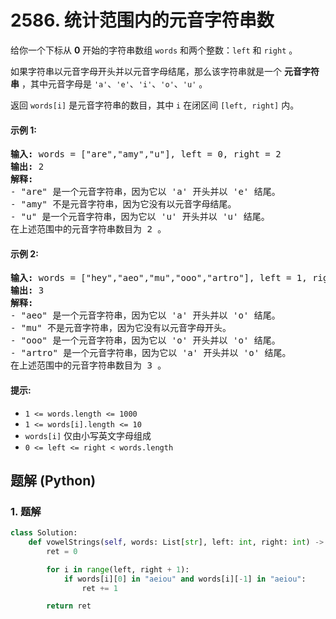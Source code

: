 # 2586. 统计范围内的元音字符串数
给你一个下标从 **0** 开始的字符串数组 `words` 和两个整数：`left` 和 `right` 。

如果字符串以元音字母开头并以元音字母结尾，那么该字符串就是一个 **元音字符串** ，其中元音字母是 `'a'`、`'e'`、`'i'`、`'o'`、`'u'` 。

返回 `words[i]` 是元音字符串的数目，其中 `i` 在闭区间 `[left, right]` 内。

#### 示例 1:
<pre>
<strong>输入:</strong> words = ["are","amy","u"], left = 0, right = 2
<strong>输出:</strong> 2
<strong>解释:</strong>
- "are" 是一个元音字符串，因为它以 'a' 开头并以 'e' 结尾。
- "amy" 不是元音字符串，因为它没有以元音字母结尾。
- "u" 是一个元音字符串，因为它以 'u' 开头并以 'u' 结尾。
在上述范围中的元音字符串数目为 2 。
</pre>

#### 示例 2:
<pre>
<strong>输入:</strong> words = ["hey","aeo","mu","ooo","artro"], left = 1, right = 4
<strong>输出:</strong> 3
<strong>解释:</strong>
- "aeo" 是一个元音字符串，因为它以 'a' 开头并以 'o' 结尾。
- "mu" 不是元音字符串，因为它没有以元音字母开头。
- "ooo" 是一个元音字符串，因为它以 'o' 开头并以 'o' 结尾。
- "artro" 是一个元音字符串，因为它以 'a' 开头并以 'o' 结尾。
在上述范围中的元音字符串数目为 3 。
</pre>

#### 提示:
* `1 <= words.length <= 1000`
* `1 <= words[i].length <= 10`
* `words[i]` 仅由小写英文字母组成
* `0 <= left <= right < words.length`

## 题解 (Python)

### 1. 题解
```Python
class Solution:
    def vowelStrings(self, words: List[str], left: int, right: int) -> int:
        ret = 0

        for i in range(left, right + 1):
            if words[i][0] in "aeiou" and words[i][-1] in "aeiou":
                ret += 1

        return ret
```
